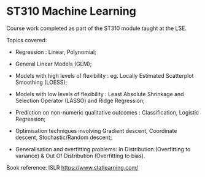 # ST310 Machine Learning

Course work completed as part of the ST310 module taught at the LSE.


Topics covered:

* Regression : Linear, Polynomial;

* General Linear Models (GLM);

* Models with high levels of flexibility : eg. Locally Estimated Scatterplot Smoothing (LOESS);

* Models with low levels of flexibility : Least Absolute Shrinkage and Selection Operator (LASSO) and Ridge Regression;

* Prediction on non-numeric qualitative outcomes : Classification, Logistic Regression;

* Optimisation techniques involving Gradient descent, Coordinate descent, Stochastic/Random descent;

* Generalisation and overfitting problems: In Distribution (Overfitting to variance) & Out Of Distribution (Overfitting to bias).

Book reference: ISLR https://www.statlearning.com/





